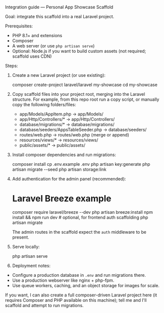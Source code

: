 Integration guide — Personal App Showcase Scaffold

Goal: integrate this scaffold into a real Laravel project.

Prerequisites:
- PHP 8.1+ and extensions
- Composer
- A web server (or use `php artisan serve`)
- Optional: Node.js if you want to build custom assets (not required; scaffold uses CDN)

Steps:

1) Create a new Laravel project (or use existing):

   composer create-project laravel/laravel my-showcase
   cd my-showcase

2) Copy scaffold files into your project root, merging into the Laravel structure.
   For example, from this repo root run a copy script, or manually copy the following folders/files:
   - app/Models/AppItem.php -> app/Models/
   - app/Http/Controllers/* -> app/Http/Controllers/
   - database/migrations/* -> database/migrations/
   - database/seeders/AppsTableSeeder.php -> database/seeders/
   - routes/web.php -> routes/web.php (merge or append)
   - resources/views/* -> resources/views/
   - public/assets/* -> public/assets/

3) Install composer dependencies and run migrations:

   composer install
   cp .env.example .env
   php artisan key:generate
   php artisan migrate --seed
   php artisan storage:link

4) Add authentication for the admin panel (recommended):

   # Laravel Breeze example
   composer require laravel/breeze --dev
   php artisan breeze:install
   npm install && npm run dev   # optional, for frontend auth scaffolding
   php artisan migrate

   The admin routes in the scaffold expect the `auth` middleware to be present.

5) Serve locally:

   php artisan serve

6) Deployment notes:
- Configure a production database in `.env` and run migrations there.
- Use a production webserver like nginx + php-fpm.
- Use queue workers, caching, and an object storage for images for scale.

If you want, I can also create a full composer-driven Laravel project here (it requires Composer and PHP available on this machine); tell me and I'll scaffold and attempt to run migrations.
